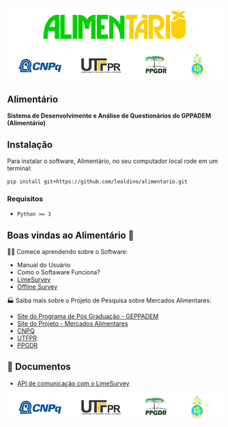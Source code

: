 ![Alimentario](./images/Limesurvey_logo.png)
## Alimentário

 **Sistema de Desenvolvimento e Análise de Questionários do GPPADEM (Alimentário)** 

## Instalação


Para instalar o software, Alimentário, no seu computador local rode em um terminal:
```
pip install git+https://github.com/lealdino/alimentario.git
```
### Requisitos

- `Python >= 3`


## Boas vindas ao Alimentário 👋

🙋‍♀️ Comece aprendendo sobre o Software: 

* Manual do Usuário
* Como o Softaware Funciona? 
* [LimeSurvey](https://www.limesurvey.org/)
* [Offline Survey](https://www.offlinesurveys.com/)

🏭 Saiba mais sobre o Projeto de Pesquisa sobre Mercados Alimentares: 

* [Site do Programa de Pós Graduação - GEPPADEM](https://pb.utfpr.edu.br/geppadem/)
* [Site do Projeto - Mercados Alimentares](https://portal.utfpr.edu.br/noticias/pato-branco/mercados-alimentares-digitais-no-brasil)
* [CNPQ](https://www.gov.br/cnpq/pt-br)
* [UTFPR](https://utfpr.gov.br)
* [PPGDR]()
  

## :blue_book: Documentos

* [API de comunicação com o LimeSurvey](https://api.limesurvey.org/classes/remotecontrol_handle.html)

![Instituições](./images/app/all_logos.png)
